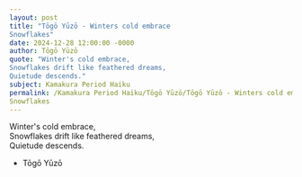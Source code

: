 ```yaml
---
layout: post
title: "Tōgō Yūzō - Winters cold embrace  
Snowflakes"
date: 2024-12-28 12:00:00 -0000
author: Tōgō Yūzō
quote: "Winter's cold embrace,  
Snowflakes drift like feathered dreams,  
Quietude descends."
subject: Kamakura Period Haiku
permalink: /Kamakura Period Haiku/Tōgō Yūzō/Tōgō Yūzō - Winters cold embrace  
Snowflakes
---
```


Winter's cold embrace,  
Snowflakes drift like feathered dreams,  
Quietude descends.

- Tōgō Yūzō
